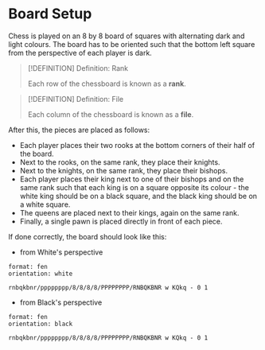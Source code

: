 # Board Setup

Chess is played on an 8 by 8 board of squares with alternating dark and light colours. The board has to be oriented such that the bottom left square from the perspective of each player is dark.

>[!DEFINITION] Definition: Rank
>
>Each row of the chessboard is known as a **rank**.
>

>[!DEFINITION] Definition: File
>
>Each column of the chessboard is known as a **file**.
>

After this, the pieces are placed as follows:
- Each player places their two rooks at the bottom corners of their half of the board.
- Next to the rooks, on the same rank, they place their knights.
- Next to the knights, on the same rank, they place their bishops.
- Each player places their king next to one of their bishops and on the same rank such that each king is on a square opposite its colour - the white king should be on a black square, and the black king should be on a white square.
- The queens are placed next to their kings, again on the same rank.
- Finally, a single pawn is placed directly in front of each piece.

If done correctly, the board should look like this:
- from White's perspective

```shaahmaat
format: fen
orientation: white

rnbqkbnr/pppppppp/8/8/8/8/PPPPPPPP/RNBQKBNR w KQkq - 0 1
```

- from Black's perspective

```shaahmaat
format: fen
orientation: black

rnbqkbnr/pppppppp/8/8/8/8/PPPPPPPP/RNBQKBNR w KQkq - 0 1
```


